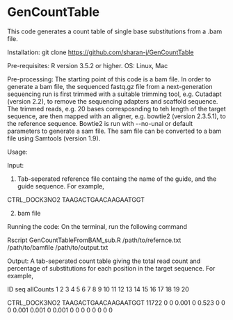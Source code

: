 # GenCountTable


This code generates a count table of single base substitutions from a .bam file.

Installation:
git clone https://github.com/sharan-j/GenCountTable

Pre-requisites:
R version 3.5.2 or higher.
OS: Linux, Mac

Pre-processing:
The starting point of this code is a bam file. 
In order to generate a bam file, the sequenced fastq.gz file from a next-generation sequencing run is first trimmed with a suitable trimming tool, e.g. Cutadapt (version 2.2), to remove the sequencing adapters and scaffold sequence. The trimmed reads, e.g. 20 bases corresposnding to teh length of the target sequence, are then mapped with an aligner, e.g. bowtie2 (version 2.3.5.1), to the reference sequence. Bowtie2 is run with --no-unal or default parameters to generate a sam file. The sam file can be converted to a bam file using Samtools (version 1.9).

Usage:

Input:
1. Tab-seperated reference file containg the name of the guide, and the guide sequence. For example,
  
  CTRL_DOCK3NO2  TAAGACTGAACAAGAATGGT

2. bam file
  
  
Running the code:
On the terminal, run the following command

Rscript GenCountTableFromBAM_sub.R /path/to/refernce.txt /path/to/bamfile /path/to/output.txt

Output:
A tab-seperated count table giving the total read count and percentage of substitutions for each position in the target sequence. For example, 
  
  ID	seq	allCounts	1	2	3	4	5	6	7	8	9	10	11	12	13	14	15	16	17	18	19	20
  
  CTRL_DOCK3NO2	TAAGACTGAACAAGAATGGT	11722	0	0	0.001	0	0.523	0	0	0	0.001	0.001	0	0.001	0	0	0	0	0	0	0	0



